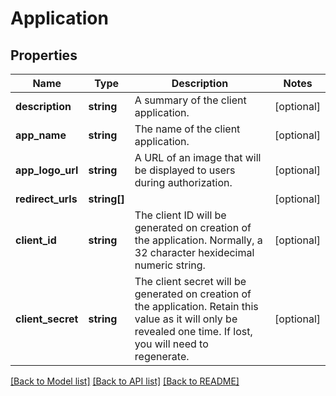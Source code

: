 # Application

## Properties
Name | Type | Description | Notes
------------ | ------------- | ------------- | -------------
**description** | **string** | A summary of the client application. | [optional] 
**app_name** | **string** | The name of the client application. | [optional] 
**app_logo_url** | **string** | A URL of an image that will be displayed to users during authorization. | [optional] 
**redirect_urls** | **string[]** |  | [optional] 
**client_id** | **string** | The client ID will be generated on creation of the application. Normally, a 32 character hexidecimal numeric string. | [optional] 
**client_secret** | **string** | The client secret will be generated on creation of the application. Retain this value as it will only be revealed one time. If lost, you will need to regenerate. | [optional] 

[[Back to Model list]](../README.md#documentation-for-models) [[Back to API list]](../README.md#documentation-for-api-endpoints) [[Back to README]](../README.md)


